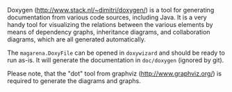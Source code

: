Doxygen (http://www.stack.nl/~dimitri/doxygen/) is a tool for generating documentation from various code sources, including Java. It is a very handy tool for visualizing the relations between the various elements by means of dependency graphs, inheritance diagrams, and collaboration diagrams, which are all generated automatically.

The ``magarena.DoxyFile`` can be opened in ``doxywizard`` and should be ready to run as-is. It will generate the documentation in ``doc/doxygen`` (ignored by git).

Please note, that the "dot" tool from graphviz (http://www.graphviz.org/) is required to generate the diagrams and graphs.

